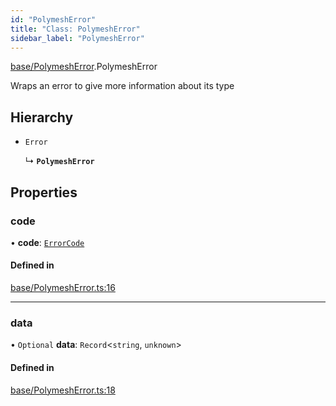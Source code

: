 ```yaml
---
id: "PolymeshError"
title: "Class: PolymeshError"
sidebar_label: "PolymeshError"
---
```


[base/PolymeshError](../../../modules/Base/PolymeshError/PolymeshError.md).PolymeshError

Wraps an error to give more information about its type

## Hierarchy

- `Error`

  ↳ **`PolymeshError`**

## Properties

### code

• **code**: [`ErrorCode`](../../../enums/Types/ErrorCode/ErrorCode.md)

#### Defined in

[base/PolymeshError.ts:16](https://github.com/PolymeshAssociation/polymesh-sdk/blob/5a778578/src/base/PolymeshError.ts#L16)

___

### data

• `Optional` **data**: `Record`<`string`, `unknown`\>

#### Defined in

[base/PolymeshError.ts:18](https://github.com/PolymeshAssociation/polymesh-sdk/blob/5a778578/src/base/PolymeshError.ts#L18)
